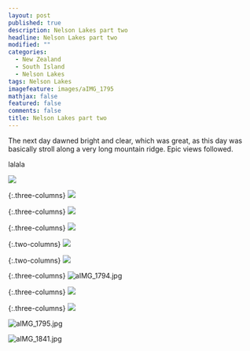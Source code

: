 ```yaml
---
layout: post
published: true
description: Nelson Lakes part two
headline: Nelson Lakes part two
modified: ""
categories: 
  - New Zealand
  - South Island
  - Nelson Lakes
tags: Nelson Lakes
imagefeature: images/aIMG_1795
mathjax: false
featured: false
comments: false
title: Nelson Lakes part two
---
```

The next day dawned bright and clear, which was great, as this day was basically stroll along a very long mountain ridge. Epic views followed.

lalala

![]({{site.baseurl}}/images/aIMG_1785.jpg)


{:.three-columns}
![]({{site.baseurl}}/images/aIMG_1794.jpg)

{:.three-columns}
![]({{site.baseurl}}/images/aIMG_1796.jpg)

{:.three-columns}
![]({{site.baseurl}}/images/aIMG_1799.jpg)



{:.two-columns}
![]({{site.baseurl}}/images/aIMG_1836.jpg)

{:.two-columns}
![]({{site.baseurl}}/images/aIMG_1818.jpg)




{:.three-columns}
![aIMG_1794.jpg]({{site.baseurl}}/images/aIMG_1794.jpg)

{:.three-columns}
![]({{site.baseurl}}/images/aIMG_1842.jpg)

{:.three-columns}
![]({{site.baseurl}}/images/aIMG_1844.jpg)




![aIMG_1795.jpg]({{site.baseurl}}/images/aIMG_1795.jpg)

![aIMG_1841.jpg]({{site.baseurl}}/images/aIMG_1841.jpg)
